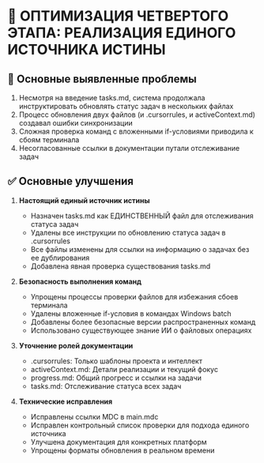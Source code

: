 # 🔄 ОПТИМИЗАЦИЯ ЧЕТВЕРТОГО ЭТАПА: РЕАЛИЗАЦИЯ ЕДИНОГО ИСТОЧНИКА ИСТИНЫ

## 🚨 Основные выявленные проблемы
1. Несмотря на введение tasks.md, система продолжала инструктировать обновлять статус задач в нескольких файлах
2. Процесс обновления двух файлов (и .cursorrules, и activeContext.md) создавал ошибки синхронизации
3. Сложная проверка команд с вложенными if-условиями приводила к сбоям терминала
4. Несогласованные ссылки в документации путали отслеживание задач

## ✅ Основные улучшения
1. **Настоящий единый источник истины**
   - Назначен tasks.md как ЕДИНСТВЕННЫЙ файл для отслеживания статуса задач
   - Удалены все инструкции по обновлению статуса задач в .cursorrules
   - Все файлы изменены для ссылки на информацию о задачах без ее дублирования
   - Добавлена явная проверка существования tasks.md

2. **Безопасность выполнения команд**
   - Упрощены процессы проверки файлов для избежания сбоев терминала
   - Удалены вложенные if-условия в командах Windows batch
   - Добавлены более безопасные версии распространенных команд
   - Использовано существующее знание ИИ о файловых операциях

3. **Уточнение ролей документации**
   - .cursorrules: Только шаблоны проекта и интеллект
   - activeContext.md: Детали реализации и текущий фокус
   - progress.md: Общий прогресс и ссылки на задачи
   - tasks.md: Отслеживание статуса всех задач

4. **Технические исправления**
   - Исправлены ссылки MDC в main.mdc
   - Исправлен контрольный список проверки для подхода единого источника
   - Улучшена документация для конкретных платформ
   - Упрощены форматы обновления в реальном времени